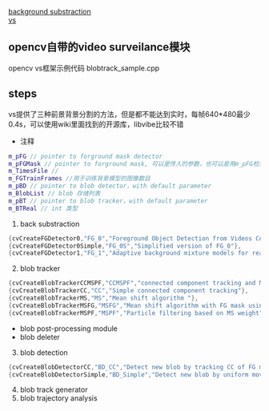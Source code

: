 
[background substraction](https://en.wikipedia.org/wiki/Background_subtraction)  
[vs](http://docs.opencv.org/ref/2.4/dd/dc5/classCvBlobTrackerAuto.html)  

## opencv自带的video surveilance模块
opencv vs框架示例代码 blobtrack_sample.cpp
## steps
 vs提供了三种前景背景分割的方法，但是都不能达到实时，每帧640*480最少0.4s，可以使用wiki里面找到的开源库，libvibe比较不错
- 注释  
```cpp
m_pFG // pointer to forground mask detector
m_pFGMask // pointer to forground mask, 可以是传入的参数，也可以是用m_pFG检测得到
m_TimesFile //
m_FGTrainFrames //用于训练背景模型的图像数目
m_pBD // pointer to blob detector，with default parameter
m_BlobList // blob 存储列表
m_pBT // pointer to blob tracker，with default parameter
m_BTReal // int 类型
```
1. back substraction
 ```c++
{cvCreateFGDetector0,"FG_0","Foreground Object Detection from Videos Containing Complex Background. ACM MM2003."},
{cvCreateFGDetector0Simple,"FG_0S","Simplified version of FG_0"},
{cvCreateFGDetector1,"FG_1","Adaptive background mixture models for real-time tracking. CVPR1999"},
 ```
 2. blob tracker
```cpp
{cvCreateBlobTrackerCCMSPF,"CCMSPF","connected component tracking and MSPF resolver for collision"},
{cvCreateBlobTrackerCC,"CC","Simple connected component tracking"},
{cvCreateBlobTrackerMS,"MS","Mean shift algorithm "},
{cvCreateBlobTrackerMSFG,"MSFG","Mean shift algorithm with FG mask using"},
{cvCreateBlobTrackerMSPF,"MSPF","Particle filtering based on MS weight"},
```
- blob post-processing module
- blob deleter
 3. blob detection
```cpp
{cvCreateBlobDetectorCC,"BD_CC","Detect new blob by tracking CC of FG mask"},
{cvCreateBlobDetectorSimple,"BD_Simple","Detect new blob by uniform moving of connected components of FG mask"},
```
4. blob track generator
5. blob trajectory analysis
